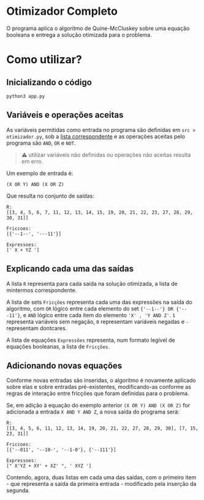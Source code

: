 # Otimizador Completo

O programa aplica o algoritmo de Quine-McCluskey sobre uma equação booleana e entrega a solução otimizada para o problema.

# Como utilizar?

## Inicializando o código
```
python3 app.py
```

## Variáveis e operações aceitas

As variáveis permitidas como entrada no programa são definidas em `src > otimizador.py`, sob a [lista correspondente](https://github.com/brunolima2696/otimizador_completo/blob/339c0f60636665cf434480963c3428cea89f65dd/src/otimizador.py#L10) e as operações aceitas pelo programa são `AND`, `OR` e `NOT`. 
 
> ⚠️  utilizar variáveis não definidas ou operações não aceitas resulta em erro.

Um exemplo de entrada é:

```
(X OR Y) AND (X OR Z)
```

Que resulta no conjunto de saídas:

```
R: 
[[3, 4, 5, 6, 7, 11, 12, 13, 14, 15, 19, 20, 21, 22, 23, 27, 28, 29, 30, 31]]

Friccoes:
[{'--1--', '---11'}]

Expressoes:
[' X + YZ ']
```

## Explicando cada uma das saídas

A lista `R` representa para cada saída na solução otimizada, a lista de mintermos correspondente.

A lista de sets `Fricções` representa cada uma das expressões na saída do algoritmo, com `OR` lógico entre cada elemento do set `{'--1--'} OR {'---11'}`, e `AND` lógico entre cada item do elemento `'X' , 'Y AND Z'`. `1` representa variáveis sem negação, `0` representam variáveis negadas e `-` representam dontcares.

A lista de equações `Expressões` representa, num formato legível de equações booleanas, a lista de `Fricções`.

## Adicionando novas equações

Conforme novas entradas são inseridas, o algoritmo é novamente aplicado sobre elas e sobre entradas pré-existentes, modificando-as conforme as regras de interação entre fricções que foram definidas para o problema.

Se, em adição à equação do exemplo anterior `(X OR Y) AND (X OR Z)` for adicionada a entrada `X AND Y AND Z`, a nova saída do programa será:

```
R: 
[[3, 4, 5, 6, 11, 12, 13, 14, 19, 20, 21, 22, 27, 28, 29, 30], [7, 15, 23, 31]]

Friccoes:
[{'--011', '--10-', '--1-0'}, {'--111'}]

Expressoes:
[" X'YZ + XY' + XZ' ", ' XYZ ']
```

Contendo, agora, duas listas em cada uma das saídas, com o primeiro item - que representa a saída da primeira entrada - modificado pela inserção da segunda.